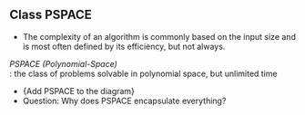 ## Class PSPACE

- The complexity of an algorithm is commonly based on the input size and is most often defined by
its efficiency, but not always.

*PSPACE (Polynomial-Space)*    
: the class of problems solvable in polynomial space, but unlimited time

- {Add PSPACE to the diagram}
- Question: Why does PSPACE encapsulate everything?

[//]: # (Answer: accessing memory = 1 unit of time; can't access more than poly in poly-running time.)

